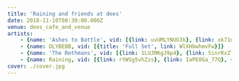 ```yaml
---
title: 'Raining and friends at dees'
date: 2018-11-10T08:30:00.000Z
venue: dees_cafe_and_venue
artists:
    - {name: 'Ashes to Battle', vid: [{link: uvUMLYNUG3k}, {link: xk71nz9tdw4}]}
    - {name: DLYBEBB, vid: [{title: 'Full Set', link: WlXHbwhmvFw}]}
    - {name: 'The Rothmans', vid: [{link: 1LUJMKgJ9p4}, {link: 5inrRxZlkBE}]}
    - {name: Raining, vid: [{link: rYWSg5vhZzs}, {link: IaPEOGa_77Q}, {link: lFXmsyixFjA}]}
cover: ./cover.jpg
---
```

